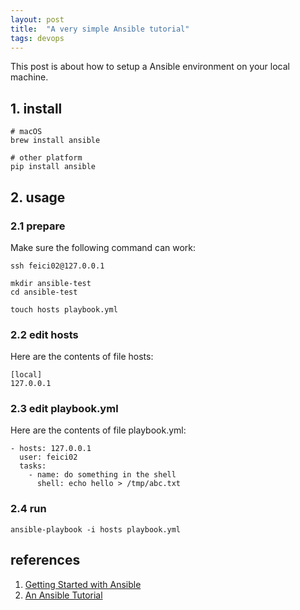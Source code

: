 ```yaml
---
layout: post
title:  "A very simple Ansible tutorial"
tags: devops
---
```


This post is about how to setup a Ansible environment on your local machine.

## 1. install

```
# macOS
brew install ansible

# other platform
pip install ansible
```

## 2. usage

### 2.1 prepare

Make sure the following command can work:
```
ssh feici02@127.0.0.1
```

```
mkdir ansible-test
cd ansible-test

touch hosts playbook.yml
```

### 2.2 edit hosts

Here are the contents of file hosts:
```
[local]
127.0.0.1
```

### 2.3 edit playbook.yml

Here are the contents of file playbook.yml:
```
- hosts: 127.0.0.1
  user: feici02
  tasks:
    - name: do something in the shell
      shell: echo hello > /tmp/abc.txt
```

### 2.4 run

```
ansible-playbook -i hosts playbook.yml
```

## references
1. [Getting Started with Ansible](https://www.linode.com/docs/applications/configuration-management/getting-started-with-ansible)
1. [An Ansible Tutorial](https://serversforhackers.com/an-ansible-tutorial)
